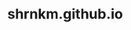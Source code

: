 # shrnkm.github.io
<div class="flourish-embed flourish-map" data-src="visualisation/10101452"><script src="https://public.flourish.studio/resources/embed.js" height="400"></script></div>
<div class="flourish-embed flourish-map" data-src="visualisation/10101452"><script src="https://public.flourish.studio/resources/embed.js"></script></div>
